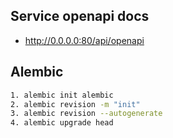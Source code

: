 ## Service openapi docs
- http://0.0.0.0:80/api/openapi

## Alembic
```bash
1. alembic init alembic
2. alembic revision -m "init"
3. alembic revision --autogenerate
4. alembic upgrade head
```